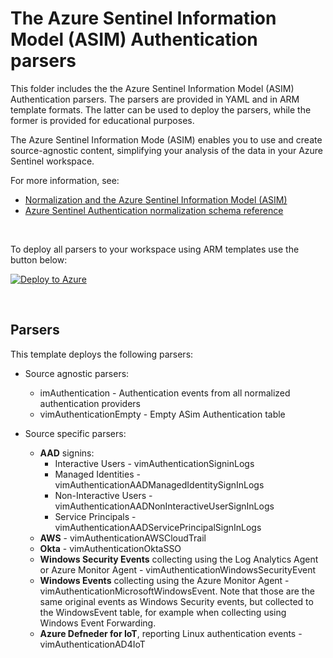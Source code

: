 # The Azure Sentinel Information Model (ASIM) Authentication parsers

This folder includes the the Azure Sentinel Information Model (ASIM) Authentication parsers. The parsers are provided in YAML and in ARM template formats. The latter can be used to deploy the parsers, while the former is provided for educational purposes. 

The Azure Sentinel Information Mode (ASIM) enables you to use and create source-agnostic content, simplifying your analysis of the data in your Azure Sentinel workspace.

For more information, see:

- [Normalization and the Azure Sentinel Information Model (ASIM)](https://aka.ms/AzSentinelNormalization)
- [Azure Sentinel Authentication normalization schema reference](https://aka.ms/AzSentinelAuthenticationDoc)

<br>

To deploy all parsers to your workspace using ARM templates use the button below:

[![Deploy to Azure](https://aka.ms/deploytoazurebutton)](https://aka.ms/AzSentinelAuthenticationARM)

<br>

## Parsers

This template deploys the following parsers:

 * Source agnostic parsers:
   * imAuthentication - Authentication events from all normalized authentication providers
   * vimAuthenticationEmpty - Empty ASim Authentication table

 * Source specific parsers: 
   * **AAD** signins:
     * Interactive Users - vimAuthenticationSigninLogs
     * Managed Identities - vimAuthenticationAADManagedIdentitySignInLogs
     * Non-Interactive Users - vimAuthenticationAADNonInteractiveUserSignInLogs
     * Service Principals - vimAuthenticationAADServicePrincipalSignInLogs
   * **AWS** - vimAuthenticationAWSCloudTrail
   * **Okta** - vimAuthenticationOktaSSO
   * **Windows Security Events** collecting using the Log Analytics Agent or Azure Monitor Agent - vimAuthenticationWindowsSecurityEvent
   * **Windows Events** collecting using the Azure Monitor Agent - vimAuthenticationMicrosoftWindowsEvent. Note that those are the same original events as Windows Security events, but collected to the WindowsEvent table, for example when collecting using Windows Event Forwarding.
   * **Azure Defneder for IoT**, reporting Linux authentication events - vimAuthenticationAD4IoT
